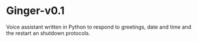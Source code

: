 # Ginger-v0.1
Voice assistant written in Python to respond to greetings, date and time and the restart an shutdown protocols.
